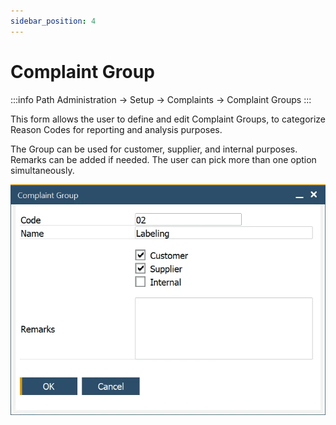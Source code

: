 ```yaml
---
sidebar_position: 4
---
```


# Complaint Group

:::info Path
    Administration → Setup → Complaints → Complaint Groups
:::

This form allows the user to define and edit Complaint Groups, to categorize Reason Codes for reporting and analysis purposes.

The Group can be used for customer, supplier, and internal purposes. Remarks can be added if needed. The user can pick more than one option simultaneously.

![Complaint Group](./media/complaint-group/complaint-group.webp)
